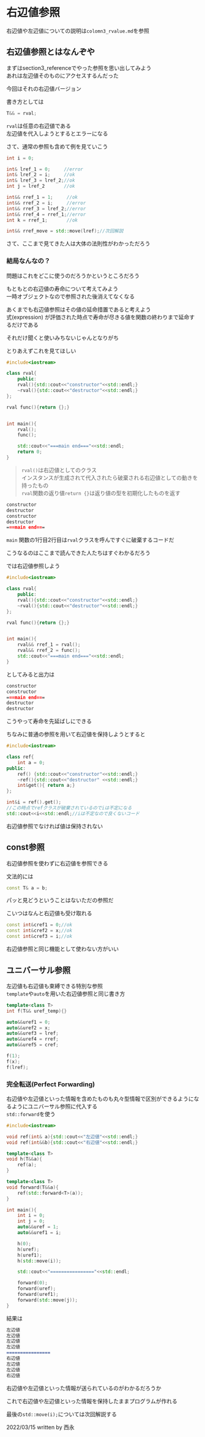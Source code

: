 # 右辺値参照

右辺値や左辺値についての説明は`colomn3_rvalue.md`を参照

## 右辺値参照とはなんぞや

まずはsection3_referenceでやった参照を思い出してみよう  
あれは左辺値そのものにアクセスするんだった

今回はそれの右辺値バージョン

書き方としては

``` c++ 
T&& = rval;
```

`rval`は任意の右辺値である  
左辺値を代入しようとするとエラーになる

さて、通常の参照も含めて例を見ていこう

```c++
int i = 0;

int& lref_1 = 0;     //error
int& lref_2 = i;     //ok
int& lref_3 = lref_2;//ok
int j = lref_2       //ok

int&& rref_1 = 1;     //ok
int&& rref_2 = i;     //error
int&& rref_3 = lref_2;//error
int&& rref_4 = rref_1;//error
int k = rref_1;       //ok

int&& rref_move = std::move(lref);//次回解説
```

さて、ここまで見てきた人は大体の法則性がわかっただろう

### 結局なんなの？

問題はこれをどこに使うのだろうかというところだろう

もともとの右辺値の寿命について考えてみよう  
一時オブジェクトなので参照された後消えてなくなる

あくまでも右辺値参照はその値の延命措置であると考えよう  
式(expression) が評価された時点で寿命が尽きる値を関数の終わりまで延命するだけである  

それだけ聞くと使いみちないじゃんとなりがち

とりあえずこれを見てほしい

```c++
#include<iostream>

class rval{
    public:
    rval(){std::cout<<"constructor"<<std::endl;}
    ~rval(){std::cout<<"destructor"<<std::endl;}
};

rval func(){return {};}


int main(){
    rval();
    func();

    std::cout<<"===main end==="<<std::endl;
    return 0;
}
```

>`rval()`は右辺値としてのクラス  
インスタンスが生成されて代入されたら破棄される右辺値としての動きを持ったもの  
`rval`関数の返り値`return {}`は返り値の型を初期化したものを返す


```markdown
constructor
destructor
constructor
destructor
===main end===
```

`main` 関数の1行目2行目は`rval`クラスを呼んですぐに破棄するコードだ  

こうなるのはここまで読んできた人たちはすぐわかるだろう

では右辺値参照しよう

```c++
#include<iostream>

class rval{
    public:
    rval(){std::cout<<"constructor"<<std::endl;}
    ~rval(){std::cout<<"destructor"<<std::endl;}
};

rval func(){return {};}


int main(){
    rval&& rref_1 = rval();
    rval&& rref_2 = func();
    std::cout<<"===main end==="<<std::endl;
}
```

としてみると出力は

```markdown
constructor
constructor
===main end===
destructor
destructor
```

こうやって寿命を先延ばしにできる

ちなみに普通の参照を用いて右辺値を保持しようとすると

```c++
#include<iostream>

class ref{
    int a = 0;
public:
    ref() {std::cout<<"constructor"<<std::endl;}
    ~ref(){std::cout<<"destructor" <<std::endl;}
    int&get(){ return a;}
};

int&i = ref().get();
//この時点でrefクラスが破棄されているのでiは不定になる
std::cout<<i<<std::endl;//iは不定なので良くないコード
```

右辺値参照でなければ値は保持されない

## const参照

右辺値参照を使わずに右辺値を参照できる

文法的には
```c++
const T& a = b;
```

パッと見どうということはないただの参照だ

こいつはなんと右辺値も受け取れる

```c++
const int&cref1 = 0;//ok
const int&cref2 = x;//ok
const int&cref3 = i;//ok
```

右辺値参照と同じ機能として使わない方がいい

## ユニバーサル参照

左辺値も右辺値も束縛できる特別な参照  
`template`や`auto`を用いた右辺値参照と同じ書き方

```c++
template<class T>
int f(T&& uref_temp){}

auto&&uref1 = 0;
auto&&uref2 = x;
auto&&uref3 = lref;
auto&&uref4 = rref;
auto&&uref5 = cref;

f(1);
f(x);
f(lref);
```
### 完全転送(Perfect Forwarding)

右辺値や左辺値といった情報を含めたものも丸々型情報で区別ができるようになるようにユニバーサル参照に代入する  
`std::forward`を使う

```c++
#include<iostream>

void ref(int& a){std::cout<<"左辺値"<<std::endl;}
void ref(int&&b){std::cout<<"右辺値"<<std::endl;}

template<class T>
void h(T&&a){
    ref(a);
}

template<class T>
void forward(T&&a){
    ref(std::forward<T>(a));
}

int main(){
    int i = 0;
    int j = 0;
    auto&&uref = 1;
    auto&&uref1 = i;

    h(0);
    h(uref);
    h(uref1);
    h(std::move(i));

    std::cout<<"================"<<std::endl;

    forward(0);
    forward(uref);
    forward(uref1);
    forward(std::move(j));
}
```

結果は

```markdown
左辺値
左辺値
左辺値
左辺値
================
右辺値
左辺値
左辺値
右辺値
```

右辺値や左辺値といった情報が送られているのがわかるだろうか

これで右辺値や左辺値といった情報を保持したままプログラムが作れる

最後の`std::move(i);`については次回解説する

2022/03/15
written by 西永
